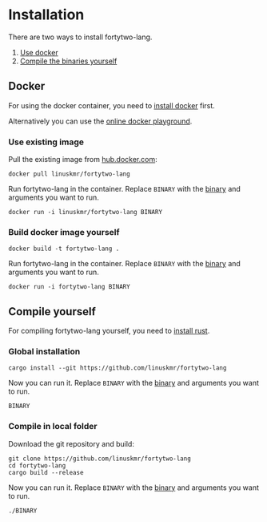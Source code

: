 # Installation

There are two ways to install fortytwo-lang.

1. [Use docker](#docker)
2. [Compile the binaries yourself](#compile-yourself)

## Docker

For using the docker container, you need to [install docker](https://docs.docker.com/get-docker/) first.

Alternatively you can use the [online docker playground](https://labs.play-with-docker.com).

### Use existing image

Pull the existing image from [hub.docker.com](https://hub.docker.com):

```
docker pull linuskmr/fortytwo-lang
```

Run fortytwo-lang in the container. Replace `BINARY` with the [binary](/src/bin/) and arguments you want to run.

```
docker run -i linuskmr/fortytwo-lang BINARY
```

### Build docker image yourself

```
docker build -t fortytwo-lang .
```

Run fortytwo-lang in the container. Replace `BINARY` with the [binary](/src/bin/) and arguments you want to run.

```
docker run -i fortytwo-lang BINARY
```

## Compile yourself

For compiling fortytwo-lang yourself, you need to [install rust](https://www.rust-lang.org/tools/install).

### Global installation

```
cargo install --git https://github.com/linuskmr/fortytwo-lang
```

Now you can run it. Replace `BINARY` with the [binary](/src/bin/) and arguments you want to run.

```
BINARY
```

### Compile in local folder

Download the git repository and build:

```
git clone https://github.com/linuskmr/fortytwo-lang
cd fortytwo-lang
cargo build --release
```

Now you can run it. Replace `BINARY` with the [binary](/src/bin/) and arguments you want to run.

```
./BINARY
```
